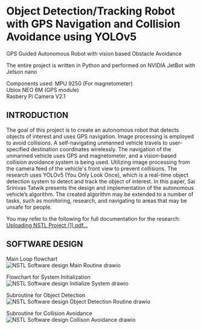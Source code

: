 # Object Detection/Tracking Robot with GPS Navigation and Collision Avoidance using YOLOv5
GPS Guided Autonomous Robot with vision based Obstacle Avoidance

The entire project is written in Python and performed on NVIDIA JetBot with Jetson nano

Components used:
MPU 9250 (For magnetometer)  
Ublox NEO 6M (GPS module)  
Rasbery Pi Camera V2.1
  
## INTRODUCTION  
The goal of this project is to create an autonomous robot that detects objects of interest and uses GPS navigation. Image processing is employed to avoid collisions. A self-navigating unmanned vehicle travels to user-specified destination coordinates wirelessly. The navigation of the unmanned vehicle uses GPS and magnetometer, and a vision-based collision avoidance system is being used. Utilizing image processing from the camera feed of the vehicle's front view to prevent collisions. The research uses YOLOv5 (You Only Look Once), which is a real-time object detection system to detect and track the object of interest. In this paper, Sai Srinivas Tatwik presents the design and implementation of the autonomous vehicle’s algorithm. The created algorithm may be extended to a number of tasks, such as monitoring, research, and navigating to areas that may be unsafe for people.
  
You may refer to the following for full documentation for the research:  
[Uploading NSTL Project (1).pdf…]()
  

  
## SOFTWARE DESIGN

Main Loop flowchart  
![NSTL Software design Main Routine drawio](https://user-images.githubusercontent.com/96451759/183043685-bbbe597f-4e4a-4933-a9d1-8974e868d2db.png)

Flowchart for System Initialization  
![NSTL Software design Initialize System drawio](https://user-images.githubusercontent.com/96451759/183044472-cb777bee-e900-4ee6-b257-64f4055b51b8.png)

Subroutine for Object Detection  
![NSTL Software design Object Detection Routine drawio](https://user-images.githubusercontent.com/96451759/183044605-23339116-9e30-4c54-958c-3a9f79ced40f.png)

Subroutine for Collision Avoidance  
![NSTL Software design Collison Avoidance drawio](https://user-images.githubusercontent.com/96451759/183044810-4ab7a294-ab32-4972-8149-7edefbf2c5f0.png)
